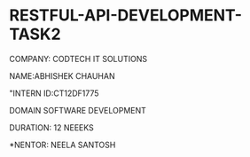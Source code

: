 # RESTFUL-API-DEVELOPMENT-TASK2
COMPANY: CODTECH IT SOLUTIONS

NAME:ABHISHEK CHAUHAN

"INTERN ID:CT12DF1775

DOMAIN SOFTWARE DEVELOPMENT

DURATION: 12 NEEEKS


*NENTOR: NEELA SANTOSH
